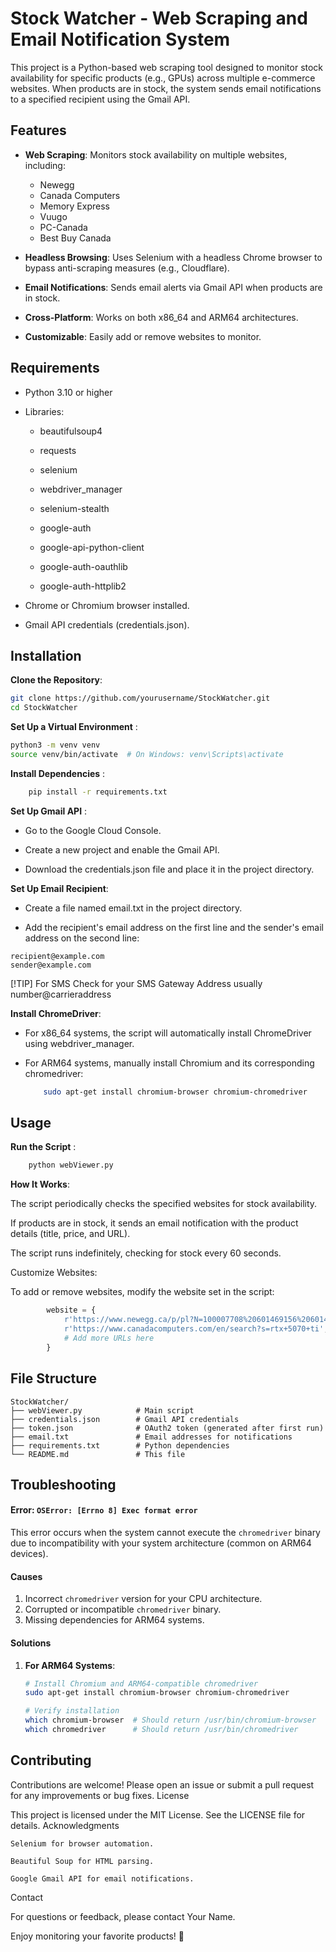 # Stock Watcher - Web Scraping and Email Notification System

This project is a Python-based web scraping tool designed to monitor stock availability for specific products (e.g., GPUs) across multiple e-commerce websites. When products are in stock, the system sends email notifications to a specified recipient using the Gmail API.
## Features

- **Web Scraping**: Monitors stock availability on multiple websites, including:
    - Newegg
    - Canada Computers
    - Memory Express
    - Vuugo
    - PC-Canada
    - Best Buy Canada

- **Headless Browsing**: Uses Selenium with a headless Chrome browser to bypass anti-scraping measures (e.g., Cloudflare).

- **Email Notifications**: Sends email alerts via Gmail API when products are in stock.

- **Cross-Platform**: Works on both x86_64 and ARM64 architectures.

- **Customizable**: Easily add or remove websites to monitor.

## Requirements

- Python 3.10 or higher

- Libraries:

    - beautifulsoup4

    - requests

    - selenium

    - webdriver_manager

    - selenium-stealth

    - google-auth

    - google-api-python-client

    - google-auth-oauthlib

    - google-auth-httplib2

- Chrome or Chromium browser installed.

- Gmail API credentials (credentials.json).

## Installation

**Clone the Repository**:
```bash
git clone https://github.com/yourusername/StockWatcher.git
cd StockWatcher 
```
**Set Up a Virtual Environment** :
```bash
python3 -m venv venv
source venv/bin/activate  # On Windows: venv\Scripts\activate
```
**Install Dependencies** :
```bash
    pip install -r requirements.txt
```
**Set Up Gmail API** :
- Go to the Google Cloud Console.

- Create a new project and enable the Gmail API.

- Download the credentials.json file and place it in the project directory.

**Set Up Email Recipient**:

- Create a file named email.txt in the project directory.

- Add the recipient's email address on the first line and the sender's email address on the second line:
```
recipient@example.com
sender@example.com
```
[!TIP] 
For SMS Check for your SMS Gateway Address usually number@carrieraddress

**Install ChromeDriver**:

- For x86_64 systems, the script will automatically install ChromeDriver using webdriver_manager.

- For ARM64 systems, manually install Chromium and its corresponding chromedriver:
    ```bash
        sudo apt-get install chromium-browser chromium-chromedriver
    ```
## Usage
**Run the Script** :
```bash
    python webViewer.py
```
**How It Works**:

The script periodically checks the specified websites for stock availability.

If products are in stock, it sends an email notification with the product details (title, price, and URL).

The script runs indefinitely, checking for stock every 60 seconds.

Customize Websites:

To add or remove websites, modify the website set in the script:
```python
        website = {
            r'https://www.newegg.ca/p/pl?N=100007708%20601469156%20601469154&PageSize=96',
            r'https://www.canadacomputers.com/en/search?s=rtx+5070+ti',
            # Add more URLs here
        }
```
## File Structure
```
StockWatcher/
├── webViewer.py            # Main script
├── credentials.json        # Gmail API credentials
├── token.json              # OAuth2 token (generated after first run)
├── email.txt               # Email addresses for notifications
├── requirements.txt        # Python dependencies
└── README.md               # This file
```
## **Troubleshooting**

#### **Error: `OSError: [Errno 8] Exec format error`**
This error occurs when the system cannot execute the `chromedriver` binary due to incompatibility with your system architecture (common on ARM64 devices).

#### **Causes**
1. Incorrect `chromedriver` version for your CPU architecture.
2. Corrupted or incompatible `chromedriver` binary.
3. Missing dependencies for ARM64 systems.

#### **Solutions**
1. **For ARM64 Systems**:
   ```bash
   # Install Chromium and ARM64-compatible chromedriver
   sudo apt-get install chromium-browser chromium-chromedriver

   # Verify installation
   which chromium-browser  # Should return /usr/bin/chromium-browser
   which chromedriver      # Should return /usr/bin/chromedriver
   ```

## Contributing

Contributions are welcome! Please open an issue or submit a pull request for any improvements or bug fixes.
License

This project is licensed under the MIT License. See the LICENSE file for details.
Acknowledgments

    Selenium for browser automation.

    Beautiful Soup for HTML parsing.

    Google Gmail API for email notifications.

Contact

For questions or feedback, please contact Your Name.

Enjoy monitoring your favorite products! 🚀